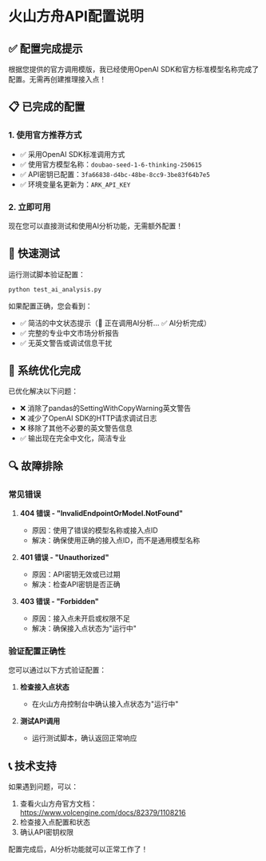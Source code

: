 # 火山方舟API配置说明

## ✅ 配置完成提示

根据您提供的官方调用模版，我已经使用OpenAI SDK和官方标准模型名称完成了配置。无需再创建推理接入点！

## 📋 已完成的配置

### 1. 使用官方推荐方式
- ✅ 采用OpenAI SDK标准调用方式
- ✅ 使用官方模型名称：`doubao-seed-1-6-thinking-250615`
- ✅ API密钥已配置：`3fa66838-d4bc-48be-8cc9-3be83f64b7e5`
- ✅ 环境变量名更新为：`ARK_API_KEY`

### 2. 立即可用
现在您可以直接测试和使用AI分析功能，无需额外配置！

## 🧪 快速测试

运行测试脚本验证配置：

```bash
python test_ai_analysis.py
```

如果配置正确，您会看到：
- ✅ 简洁的中文状态提示（🤖 正在调用AI分析... ✅ AI分析完成）
- ✅ 完整的专业中文市场分析报告
- ✅ 无英文警告或调试信息干扰

## 🔧 系统优化完成

已优化解决以下问题：
- ❌ 消除了pandas的SettingWithCopyWarning英文警告
- ❌ 减少了OpenAI SDK的HTTP请求调试日志
- ❌ 移除了其他不必要的英文警告信息
- ✅ 输出现在完全中文化，简洁专业

## 🔍 故障排除

### 常见错误

1. **404 错误 - "InvalidEndpointOrModel.NotFound"**
   - 原因：使用了错误的模型名称或接入点ID
   - 解决：确保使用正确的接入点ID，而不是通用模型名称

2. **401 错误 - "Unauthorized"**
   - 原因：API密钥无效或已过期
   - 解决：检查API密钥是否正确

3. **403 错误 - "Forbidden"**
   - 原因：接入点未开启或权限不足
   - 解决：确保接入点状态为"运行中"

### 验证配置正确性

您可以通过以下方式验证配置：

1. **检查接入点状态**
   - 在火山方舟控制台中确认接入点状态为"运行中"

2. **测试API调用**
   - 运行测试脚本，确认返回正常响应

## 📞 技术支持

如果遇到问题，可以：

1. 查看火山方舟官方文档：https://www.volcengine.com/docs/82379/1108216
2. 检查接入点配置和状态
3. 确认API密钥权限

配置完成后，AI分析功能就可以正常工作了！ 